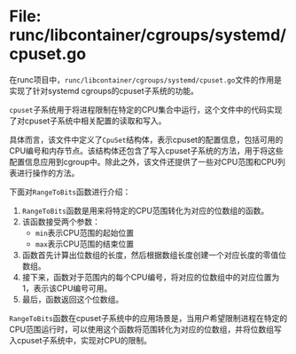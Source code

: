 # File: runc/libcontainer/cgroups/systemd/cpuset.go

在runc项目中，`runc/libcontainer/cgroups/systemd/cpuset.go`文件的作用是实现了针对systemd cgroups的cpuset子系统的功能。

`cpuset`子系统用于将进程限制在特定的CPU集合中运行，这个文件中的代码实现了对cpuset子系统中相关配置的读取和写入。

具体而言，该文件中定义了`CpuSet`结构体，表示cpuset的配置信息，包括可用的CPU编号和内存节点。该结构体还包含了写入cpuset子系统的方法，用于将这些配置信息应用到cgroup中。除此之外，该文件还提供了一些对CPU范围和CPU列表进行操作的方法。

下面对`RangeToBits`函数进行介绍：

1. `RangeToBits`函数是用来将特定的CPU范围转化为对应的位数组的函数。
2. 该函数接受两个参数：
   - `min`表示CPU范围的起始位置
   - `max`表示CPU范围的结束位置
3. 函数首先计算出位数组的长度，然后根据数组长度创建一个对应长度的零值位数组。
4. 接下来，函数对于范围内的每个CPU编号，将对应的位数组中的对应位置为1，表示该CPU编号可用。
5. 最后，函数返回这个位数组。

`RangeToBits`函数在cpuset子系统中的应用场景是，当用户希望限制进程在特定的CPU范围运行时，可以使用这个函数将范围转化为对应的位数组，并将位数组写入cpuset子系统中，实现对CPU的限制。

